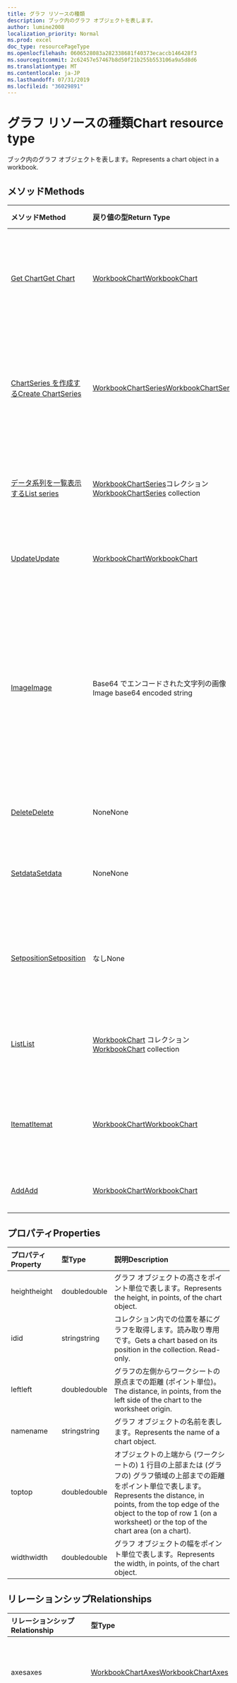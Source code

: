 ```yaml
---
title: グラフ リソースの種類
description: ブック内のグラフ オブジェクトを表します。
author: lumine2008
localization_priority: Normal
ms.prod: excel
doc_type: resourcePageType
ms.openlocfilehash: 0606528083a282338681f40373ecaccb146428f3
ms.sourcegitcommit: 2c62457e57467b8d50f21b255b553106a9a5d8d6
ms.translationtype: MT
ms.contentlocale: ja-JP
ms.lasthandoff: 07/31/2019
ms.locfileid: "36029891"
---
```

# <a name="chart-resource-type"></a><span data-ttu-id="c8d7c-103">グラフ リソースの種類</span><span class="sxs-lookup"><span data-stu-id="c8d7c-103">Chart resource type</span></span>

<span data-ttu-id="c8d7c-104">ブック内のグラフ オブジェクトを表します。</span><span class="sxs-lookup"><span data-stu-id="c8d7c-104">Represents a chart object in a workbook.</span></span>


## <a name="methods"></a><span data-ttu-id="c8d7c-105">メソッド</span><span class="sxs-lookup"><span data-stu-id="c8d7c-105">Methods</span></span>

| <span data-ttu-id="c8d7c-106">メソッド</span><span class="sxs-lookup"><span data-stu-id="c8d7c-106">Method</span></span>           | <span data-ttu-id="c8d7c-107">戻り値の型</span><span class="sxs-lookup"><span data-stu-id="c8d7c-107">Return Type</span></span>    |<span data-ttu-id="c8d7c-108">説明</span><span class="sxs-lookup"><span data-stu-id="c8d7c-108">Description</span></span>|
|:---------------|:--------|:----------|
|[<span data-ttu-id="c8d7c-109">Get Chart</span><span class="sxs-lookup"><span data-stu-id="c8d7c-109">Get Chart</span></span>](../api/chart-get.md) | [<span data-ttu-id="c8d7c-110">WorkbookChart</span><span class="sxs-lookup"><span data-stu-id="c8d7c-110">WorkbookChart</span></span>](chart.md) |<span data-ttu-id="c8d7c-111">グラフ オブジェクトのプロパティと関係を読み取ります。</span><span class="sxs-lookup"><span data-stu-id="c8d7c-111">Read properties and relationships of chart object.</span></span>|
|[<span data-ttu-id="c8d7c-112">ChartSeries を作成する</span><span class="sxs-lookup"><span data-stu-id="c8d7c-112">Create ChartSeries</span></span>](../api/chart-post-series.md) |[<span data-ttu-id="c8d7c-113">WorkbookChartSeries</span><span class="sxs-lookup"><span data-stu-id="c8d7c-113">WorkbookChartSeries</span></span>](chartseries.md)| <span data-ttu-id="c8d7c-114">データ系列のコレクションに投稿して、新しい ChartSeries を作成します。</span><span class="sxs-lookup"><span data-stu-id="c8d7c-114">Create a new ChartSeries by posting to the series collection.</span></span>|
|[<span data-ttu-id="c8d7c-115">データ系列を一覧表示する</span><span class="sxs-lookup"><span data-stu-id="c8d7c-115">List series</span></span>](../api/chart-list-series.md) |<span data-ttu-id="c8d7c-116">[WorkbookChartSeries](chartseries.md)コレクション</span><span class="sxs-lookup"><span data-stu-id="c8d7c-116">[WorkbookChartSeries](chartseries.md) collection</span></span>| <span data-ttu-id="c8d7c-117">ChartSeries オブジェクトのコレクションを取得します。</span><span class="sxs-lookup"><span data-stu-id="c8d7c-117">Get a ChartSeries object collection.</span></span>|
|[<span data-ttu-id="c8d7c-118">Update</span><span class="sxs-lookup"><span data-stu-id="c8d7c-118">Update</span></span>](../api/chart-update.md) | [<span data-ttu-id="c8d7c-119">WorkbookChart</span><span class="sxs-lookup"><span data-stu-id="c8d7c-119">WorkbookChart</span></span>](chart.md)   |<span data-ttu-id="c8d7c-120">グラフ オブジェクトを更新します。</span><span class="sxs-lookup"><span data-stu-id="c8d7c-120">Update Chart object.</span></span> |
|[<span data-ttu-id="c8d7c-121">Image</span><span class="sxs-lookup"><span data-stu-id="c8d7c-121">Image</span></span>](../api/chart-image.md)|<span data-ttu-id="c8d7c-122">Base64 でエンコードされた文字列の画像</span><span class="sxs-lookup"><span data-stu-id="c8d7c-122">Image base64 encoded string</span></span>|<span data-ttu-id="c8d7c-123">指定したサイズに合わせてグラフを拡大・縮小することで、グラフを Base64 でエンコードされた画像としてレンダリングします。</span><span class="sxs-lookup"><span data-stu-id="c8d7c-123">Renders the chart as a base64-encoded image by scaling the chart to fit the specified dimensions.</span></span>|
|[<span data-ttu-id="c8d7c-124">Delete</span><span class="sxs-lookup"><span data-stu-id="c8d7c-124">Delete</span></span>](../api/chart-delete.md)|<span data-ttu-id="c8d7c-125">None</span><span class="sxs-lookup"><span data-stu-id="c8d7c-125">None</span></span>|<span data-ttu-id="c8d7c-126">グラフ オブジェクトを削除します。</span><span class="sxs-lookup"><span data-stu-id="c8d7c-126">Deletes the chart object.</span></span>|
|[<span data-ttu-id="c8d7c-127">Setdata</span><span class="sxs-lookup"><span data-stu-id="c8d7c-127">Setdata</span></span>](../api/chart-setdata.md)|<span data-ttu-id="c8d7c-128">None</span><span class="sxs-lookup"><span data-stu-id="c8d7c-128">None</span></span>|<span data-ttu-id="c8d7c-129">グラフの元データをリセットします。</span><span class="sxs-lookup"><span data-stu-id="c8d7c-129">Resets the source data for the chart.</span></span>|
|[<span data-ttu-id="c8d7c-130">Setposition</span><span class="sxs-lookup"><span data-stu-id="c8d7c-130">Setposition</span></span>](../api/chart-setposition.md)|<span data-ttu-id="c8d7c-131">なし</span><span class="sxs-lookup"><span data-stu-id="c8d7c-131">None</span></span>|<span data-ttu-id="c8d7c-132">ワークシート上のセルを基準にしてグラフを配置します。</span><span class="sxs-lookup"><span data-stu-id="c8d7c-132">Positions the chart relative to cells on the worksheet.</span></span>|
|[<span data-ttu-id="c8d7c-133">List</span><span class="sxs-lookup"><span data-stu-id="c8d7c-133">List</span></span>](../api/chart-list.md) | <span data-ttu-id="c8d7c-134">[WorkbookChart](chart.md) コレクション</span><span class="sxs-lookup"><span data-stu-id="c8d7c-134">[WorkbookChart](chart.md) collection</span></span> |<span data-ttu-id="c8d7c-135">グラフ オブジェクトのコレクションを取得します。</span><span class="sxs-lookup"><span data-stu-id="c8d7c-135">Get chart object collection.</span></span> |
|[<span data-ttu-id="c8d7c-136">Itemat</span><span class="sxs-lookup"><span data-stu-id="c8d7c-136">Itemat</span></span>](../api/chartcollection-itemat.md)|[<span data-ttu-id="c8d7c-137">WorkbookChart</span><span class="sxs-lookup"><span data-stu-id="c8d7c-137">WorkbookChart</span></span>](chart.md)|<span data-ttu-id="c8d7c-138">コレクション内での位置を基にグラフを取得します。</span><span class="sxs-lookup"><span data-stu-id="c8d7c-138">Gets a chart based on its position in the collection.</span></span>|
|[<span data-ttu-id="c8d7c-139">Add</span><span class="sxs-lookup"><span data-stu-id="c8d7c-139">Add</span></span>](../api/chartcollection-add.md)|[<span data-ttu-id="c8d7c-140">WorkbookChart</span><span class="sxs-lookup"><span data-stu-id="c8d7c-140">WorkbookChart</span></span>](chart.md)|<span data-ttu-id="c8d7c-141">新しいグラフを作成します。</span><span class="sxs-lookup"><span data-stu-id="c8d7c-141">Creates a new chart.</span></span>|

## <a name="properties"></a><span data-ttu-id="c8d7c-142">プロパティ</span><span class="sxs-lookup"><span data-stu-id="c8d7c-142">Properties</span></span>
| <span data-ttu-id="c8d7c-143">プロパティ</span><span class="sxs-lookup"><span data-stu-id="c8d7c-143">Property</span></span>     | <span data-ttu-id="c8d7c-144">型</span><span class="sxs-lookup"><span data-stu-id="c8d7c-144">Type</span></span>   |<span data-ttu-id="c8d7c-145">説明</span><span class="sxs-lookup"><span data-stu-id="c8d7c-145">Description</span></span>|
|:---------------|:--------|:----------|
|<span data-ttu-id="c8d7c-146">height</span><span class="sxs-lookup"><span data-stu-id="c8d7c-146">height</span></span>|<span data-ttu-id="c8d7c-147">double</span><span class="sxs-lookup"><span data-stu-id="c8d7c-147">double</span></span>|<span data-ttu-id="c8d7c-148">グラフ オブジェクトの高さをポイント単位で表します。</span><span class="sxs-lookup"><span data-stu-id="c8d7c-148">Represents the height, in points, of the chart object.</span></span>|
|<span data-ttu-id="c8d7c-149">id</span><span class="sxs-lookup"><span data-stu-id="c8d7c-149">id</span></span>|<span data-ttu-id="c8d7c-150">string</span><span class="sxs-lookup"><span data-stu-id="c8d7c-150">string</span></span>|<span data-ttu-id="c8d7c-p101">コレクション内での位置を基にグラフを取得します。読み取り専用です。</span><span class="sxs-lookup"><span data-stu-id="c8d7c-p101">Gets a chart based on its position in the collection. Read-only.</span></span>|
|<span data-ttu-id="c8d7c-153">left</span><span class="sxs-lookup"><span data-stu-id="c8d7c-153">left</span></span>|<span data-ttu-id="c8d7c-154">double</span><span class="sxs-lookup"><span data-stu-id="c8d7c-154">double</span></span>|<span data-ttu-id="c8d7c-155">グラフの左側からワークシートの原点までの距離 (ポイント単位)。</span><span class="sxs-lookup"><span data-stu-id="c8d7c-155">The distance, in points, from the left side of the chart to the worksheet origin.</span></span>|
|<span data-ttu-id="c8d7c-156">name</span><span class="sxs-lookup"><span data-stu-id="c8d7c-156">name</span></span>|<span data-ttu-id="c8d7c-157">string</span><span class="sxs-lookup"><span data-stu-id="c8d7c-157">string</span></span>|<span data-ttu-id="c8d7c-158">グラフ オブジェクトの名前を表します。</span><span class="sxs-lookup"><span data-stu-id="c8d7c-158">Represents the name of a chart object.</span></span>|
|<span data-ttu-id="c8d7c-159">top</span><span class="sxs-lookup"><span data-stu-id="c8d7c-159">top</span></span>|<span data-ttu-id="c8d7c-160">double</span><span class="sxs-lookup"><span data-stu-id="c8d7c-160">double</span></span>|<span data-ttu-id="c8d7c-161">オブジェクトの上端から (ワークシートの) 1 行目の上部または (グラフの) グラフ領域の上部までの距離をポイント単位で表します。</span><span class="sxs-lookup"><span data-stu-id="c8d7c-161">Represents the distance, in points, from the top edge of the object to the top of row 1 (on a worksheet) or the top of the chart area (on a chart).</span></span>|
|<span data-ttu-id="c8d7c-162">width</span><span class="sxs-lookup"><span data-stu-id="c8d7c-162">width</span></span>|<span data-ttu-id="c8d7c-163">double</span><span class="sxs-lookup"><span data-stu-id="c8d7c-163">double</span></span>|<span data-ttu-id="c8d7c-164">グラフ オブジェクトの幅をポイント単位で表します。</span><span class="sxs-lookup"><span data-stu-id="c8d7c-164">Represents the width, in points, of the chart object.</span></span>|

## <a name="relationships"></a><span data-ttu-id="c8d7c-165">リレーションシップ</span><span class="sxs-lookup"><span data-stu-id="c8d7c-165">Relationships</span></span>
| <span data-ttu-id="c8d7c-166">リレーションシップ</span><span class="sxs-lookup"><span data-stu-id="c8d7c-166">Relationship</span></span> | <span data-ttu-id="c8d7c-167">型</span><span class="sxs-lookup"><span data-stu-id="c8d7c-167">Type</span></span>   |<span data-ttu-id="c8d7c-168">説明</span><span class="sxs-lookup"><span data-stu-id="c8d7c-168">Description</span></span>|
|:---------------|:--------|:----------|
|<span data-ttu-id="c8d7c-169">axes</span><span class="sxs-lookup"><span data-stu-id="c8d7c-169">axes</span></span>|[<span data-ttu-id="c8d7c-170">WorkbookChartAxes</span><span class="sxs-lookup"><span data-stu-id="c8d7c-170">WorkbookChartAxes</span></span>](chartaxes.md)|<span data-ttu-id="c8d7c-p102">グラフの軸を表します。値の取得のみ可能です。</span><span class="sxs-lookup"><span data-stu-id="c8d7c-p102">Represents chart axes. Read-only.</span></span>|
|<span data-ttu-id="c8d7c-173">dataLabels</span><span class="sxs-lookup"><span data-stu-id="c8d7c-173">dataLabels</span></span>|[<span data-ttu-id="c8d7c-174">WorkbookChartDataLabels</span><span class="sxs-lookup"><span data-stu-id="c8d7c-174">WorkbookChartDataLabels</span></span>](chartdatalabels.md)|<span data-ttu-id="c8d7c-p103">グラフのデータラベルを表します。値の取得のみ可能です。</span><span class="sxs-lookup"><span data-stu-id="c8d7c-p103">Represents the datalabels on the chart. Read-only.</span></span>|
|<span data-ttu-id="c8d7c-177">format</span><span class="sxs-lookup"><span data-stu-id="c8d7c-177">format</span></span>|[<span data-ttu-id="c8d7c-178">WorkbookChartAreaFormat</span><span class="sxs-lookup"><span data-stu-id="c8d7c-178">WorkbookChartAreaFormat</span></span>](chartareaformat.md)|<span data-ttu-id="c8d7c-p104">グラフ領域の書式設定プロパティをカプセル化します。値の取得のみ可能です。</span><span class="sxs-lookup"><span data-stu-id="c8d7c-p104">Encapsulates the format properties for the chart area. Read-only.</span></span>|
|<span data-ttu-id="c8d7c-181">legend</span><span class="sxs-lookup"><span data-stu-id="c8d7c-181">legend</span></span>|[<span data-ttu-id="c8d7c-182">WorkbookChartLegend</span><span class="sxs-lookup"><span data-stu-id="c8d7c-182">WorkbookChartLegend</span></span>](chartlegend.md)|<span data-ttu-id="c8d7c-p105">グラフの凡例を表します。値の取得のみ可能です。</span><span class="sxs-lookup"><span data-stu-id="c8d7c-p105">Represents the legend for the chart. Read-only.</span></span>|
|<span data-ttu-id="c8d7c-185">series</span><span class="sxs-lookup"><span data-stu-id="c8d7c-185">series</span></span>|<span data-ttu-id="c8d7c-186">[WorkbookChartSeries](chartseries.md)コレクション</span><span class="sxs-lookup"><span data-stu-id="c8d7c-186">[WorkbookChartSeries](chartseries.md) collection</span></span>|<span data-ttu-id="c8d7c-p106">グラフの 1 つのデータ系列またはデータ系列のコレクションを表します。値の取得のみ可能です。</span><span class="sxs-lookup"><span data-stu-id="c8d7c-p106">Represents either a single series or collection of series in the chart. Read-only.</span></span>|
|<span data-ttu-id="c8d7c-189">title</span><span class="sxs-lookup"><span data-stu-id="c8d7c-189">title</span></span>|[<span data-ttu-id="c8d7c-190">WorkbookChartTitle</span><span class="sxs-lookup"><span data-stu-id="c8d7c-190">WorkbookChartTitle</span></span>](charttitle.md)|<span data-ttu-id="c8d7c-p107">指定したグラフのタイトル (タイトルのテキスト、表示/非表示、位置、書式設定など) を表します。値の取得のみ可能です。</span><span class="sxs-lookup"><span data-stu-id="c8d7c-p107">Represents the title of the specified chart, including the text, visibility, position and formating of the title. Read-only.</span></span>|
|<span data-ttu-id="c8d7c-193">worksheet</span><span class="sxs-lookup"><span data-stu-id="c8d7c-193">worksheet</span></span>|[<span data-ttu-id="c8d7c-194">WorkbookWorksheet</span><span class="sxs-lookup"><span data-stu-id="c8d7c-194">WorkbookWorksheet</span></span>](worksheet.md)|<span data-ttu-id="c8d7c-195">現在のグラフを含んでいるワークシート。</span><span class="sxs-lookup"><span data-stu-id="c8d7c-195">The worksheet containing the current chart.</span></span> <span data-ttu-id="c8d7c-196">読み取り専用です。</span><span class="sxs-lookup"><span data-stu-id="c8d7c-196">Read-only.</span></span>|

## <a name="json-representation"></a><span data-ttu-id="c8d7c-197">JSON 表記</span><span class="sxs-lookup"><span data-stu-id="c8d7c-197">JSON representation</span></span>

<span data-ttu-id="c8d7c-198">以下は、リソースの JSON 表記です。</span><span class="sxs-lookup"><span data-stu-id="c8d7c-198">Here is a JSON representation of the resource.</span></span>

<!--{
  "blockType": "resource",
  "optionalProperties": [],
  "keyProperty": "id",
  "baseType": "microsoft.graph.entity",
  "@odata.type": "microsoft.graph.workbookChart"
}-->

```json
{
  "height": 1024,
  "id": "string",
  "left": 1024,
  "name": "string",
  "top": 1024,
  "width": 1024
}

```

<!-- uuid: 8fcb5dbc-d5aa-4681-8e31-b001d5168d79
2015-10-25 14:57:30 UTC -->
<!-- {
  "type": "#page.annotation",
  "description": "Chart resource",
  "keywords": "",
  "section": "documentation",
  "tocPath": ""
}-->
